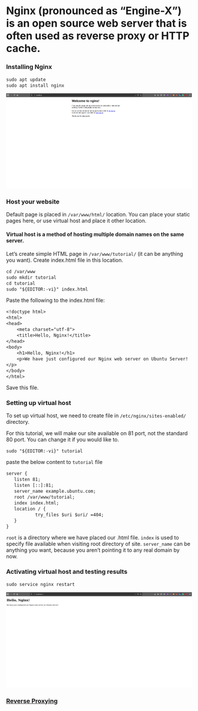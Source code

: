 # Nginx (pronounced as “Engine-X”) is an open source web server that is often used as reverse proxy or HTTP cache.

### Installing Nginx

    sudo apt update
    sudo apt install nginx
    
![http://localhost](Default.png)   

### Host your website

Default page is placed in `/var/www/html/` location. You can place your static pages here, or use virtual host and place it other location.

#### Virtual host is a method of hosting multiple domain names on the same server.

Let’s create simple HTML page in `/var/www/tutorial/` (it can be anything you want). Create index.html file in this location.

    cd /var/www
	sudo mkdir tutorial
	cd tutorial
	sudo "${EDITOR:-vi}" index.html

Paste the following to the index.html file:

	<!doctype html>
	<html>
	<head>
	    <meta charset="utf-8">
	    <title>Hello, Nginx!</title>
	</head>
	<body>
	    <h1>Hello, Nginx!</h1>
	    <p>We have just configured our Nginx web server on Ubuntu Server!</p>
	</body>
	</html>

Save this file.

### Setting up virtual host

To set up virtual host, we need to create file in `/etc/nginx/sites-enabled/` directory.

For this tutorial, we will make our site available on 81 port, not the standard 80 port. You can change it if you would like to.

	sudo "${EDITOR:-vi}" tutorial

paste the below content to `tutorial` file
 
	server {
       listen 81;
       listen [::]:81;
       server_name example.ubuntu.com;
       root /var/www/tutorial;
       index index.html;
       location / {
               try_files $uri $uri/ =404;
       }
	}

`root` is a directory where we have placed our .html file. `index` is used to specify file available when visiting root directory of site. `server_name` can be anything you want, because you aren’t pointing it to any real domain by now.

### Activating virtual host and testing results

	sudo service nginx restart
	

![Virtual host](Virtual-host.png)

### [Reverse Proxying](../pgadmin4/Reverse_Proxying_with_ngnix.md)